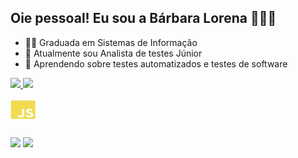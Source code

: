 ## Oie pessoal! Eu sou a Bárbara Lorena 👩🏽‍💻

- 👩‍🎓 Graduada em Sistemas de Informação
- 🔭 Atualmente sou Analista de testes Júnior
- 🌱 Aprendendo sobre testes automatizados e testes de software

<div>
<a href="https://github.com/barbaralorenam">
<img height="150em" src="https://github-readme-stats.vercel.app/api?username=barbaralorenam&show_icons=true&theme=tokyonight&include_all_commits=true*count_private=true"/>
<img height="150em" src="https://github-readme-stats.vercel.app/api/top-langs/?username=barbaralorenam&layout=compact&langs_count=16&theme=tokyonight"/>
</div>
  
<div style="display: inline_block"><br>
  <img align="center" alt="Barbara-Js" height="30" width="40" src="https://raw.githubusercontent.com/devicons/devicon/master/icons/javascript/javascript-plain.svg">

</div>
  
  ##
 
<div> 
  <a href = "mailto:barbaralorenam4@gmail.com"><img src="https://img.shields.io/badge/-Gmail-%23333?style=for-the-badge&logo=gmail&logoColor=white" target="_blank"></a>
  <a href="https://www.linkedin.com/in/bárbara-lorena-2597a8198/" target="_blank"><img src="https://img.shields.io/badge/-LinkedIn-%230077B5?style=for-the-badge&logo=linkedin&logoColor=white" target="_blank"></a> 
  

